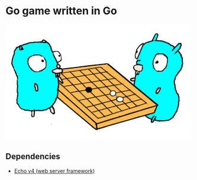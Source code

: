 # Go game written in Go

![gophers playing go](static/go-gophers.png)

## Dependencies
- [Echo v4 (web server framework)](https://github.com/labstack/echo/v4)

